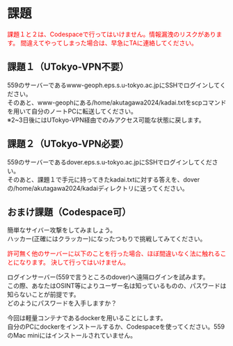 # 課題
<span style="color: red; ">
課題１と２は、Codespaceで行ってはいけません。情報漏洩のリスクがあります。  
間違えてやってしまった場合は、早急にTAに連絡してください。
</span>

## 課題１（UTokyo-VPN不要）
559のサーバーであるwww-geoph.eps.s.u-tokyo.ac.jpにSSHでログインしてください。  
そのあと、www-geophにある/home/akutagawa2024/kadai.txtをscpコマンドを用いて自分のノートPCに転送してください。  
※2~3日後にはUTokyo-VPN経由でのみアクセス可能な状態に戻します。

## 課題２（UTokyo-VPN必要）
559のサーバーであるdover.eps.s.u-tokyo.ac.jpにSSHでログインしてください。  
そのあと、課題１で手元に持ってきたkadai.txtに対する答えを、doverの/home/akutagawa2024/kadaiディレクトリに送ってください。


## おまけ課題（Codespace可）
簡単なサイバー攻撃をしてみましょう。  
ハッカー(正確にはクラッカー)になったつもりで挑戦してみてください。  

<span style="color: red; ">
許可無く他のサーバーに以下のことを行った場合、ほぼ間違いなく法に触れることになります。  
決して行ってはいけません。  
</span>

ログインサーバー(559で言うところのdover)へ遠隔ログインを試みます。  
この際、あなたはOSINT等によりユーザー名は知っているものの、パスワードは知らないことが前提です。  
どのようにパスワードを入手しますか？



今回は軽量コンテナであるdockerを用いることにします。  
自分のPCにdockerをインストールするか、Codespaceを使ってください。559のMac miniにはインストールされていません。
